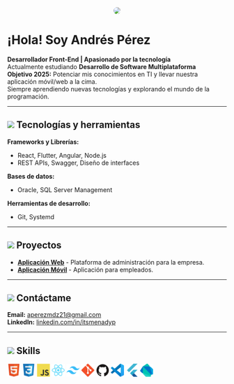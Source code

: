 <div align="center">
  <img src="https://media.giphy.com/media/SVxRQOgysVEDHPG6fy/giphy.gif" width="120px" style="border-radius: 20px;"/>
</div>

# ¡Hola! Soy Andrés Pérez  

**Desarrollador Front-End | Apasionado por la tecnología**  
Actualmente estudiando **Desarrollo de Software Multiplataforma**  
**Objetivo 2025:** Potenciar mis conocimientos en TI y llevar nuestra aplicación móvil/web a la cima.  
Siempre aprendiendo nuevas tecnologías y explorando el mundo de la programación.  

---

## <img src="https://media3.giphy.com/media/j2pOGeGYKe2xCCKwfi/giphy.gif" width="25"> Tecnologías y herramientas  

**Frameworks y Librerías:**  
- React, Flutter, Angular, Node.js  
- REST APIs, Swagger, Diseño de interfaces  

**Bases de datos:**  
- Oracle, SQL Server Management  

**Herramientas de desarrollo:**  
- Git, Systemd  

---

## <img src="https://i.pinimg.com/originals/4c/aa/74/4caa74ad64a3a14f8db4d3e9dea667b1.gif" width="25"> Proyectos  

- **[Aplicación Web](https://github.com/AndyPerezMdz/HolidayInnExpressMovil)** - Plataforma de administración para la empresa.  
- **[Aplicación Móvil](https://github.com/AndyPerezMdz/Holiday-inn-express)** - Aplicación para empleados.  

---

## <img src="https://i.pinimg.com/originals/81/b2/54/81b254228668007668992a536ae980fd.gif" width="25"> Contáctame  

**Email:** [aperezmdz21@gmail.com](mailto:aperezmdz21@gmail.com)  
**LinkedIn:** [linkedin.com/in/itsmenadyp](https://www.linkedin.com/in/itsmenadyp)  

---

## <img src="https://media2.giphy.com/media/QssGEmpkyEOhBCb7e1/giphy.gif" width="25"> Skills  

<p>
  <code><img height="30" src="https://raw.githubusercontent.com/devicons/devicon/master/icons/html5/html5-original.svg" alt="HTML" /></code>
  <code><img height="30" src="https://raw.githubusercontent.com/devicons/devicon/master/icons/css3/css3-original.svg" alt="CSS" /></code>
  <code><img height="30" src="https://raw.githubusercontent.com/devicons/devicon/master/icons/javascript/javascript-original.svg" alt="JavaScript" /></code>
  <code><img height="30" src="https://raw.githubusercontent.com/devicons/devicon/master/icons/react/react-original.svg" alt="React" /></code>
  <code><img height="30" src="https://raw.githubusercontent.com/devicons/devicon/master/icons/tailwindcss/tailwindcss-original.svg" alt="Tailwind CSS" /></code>
  <code><img height="30" src="https://raw.githubusercontent.com/devicons/devicon/master/icons/git/git-original.svg" alt="Git" /></code>
  <code><img height="30" src="https://raw.githubusercontent.com/devicons/devicon/master/icons/github/github-original.svg" alt="GitHub" /></code>
  <code><img height="30" src="https://raw.githubusercontent.com/devicons/devicon/master/icons/vscode/vscode-original.svg" alt="VS Code" /></code>
  <code><img height="30" src="https://raw.githubusercontent.com/devicons/devicon/master/icons/flutter/flutter-original.svg" alt="Flutter" /></code>
  <code><img height="30" src="https://raw.githubusercontent.com/devicons/devicon/master/icons/dart/dart-original.svg" alt="Dart" /></code>
  <code><img height="30" src="https://raw.githubusercontent.com/devicons/devicon/master/icons/postgresql/postg
